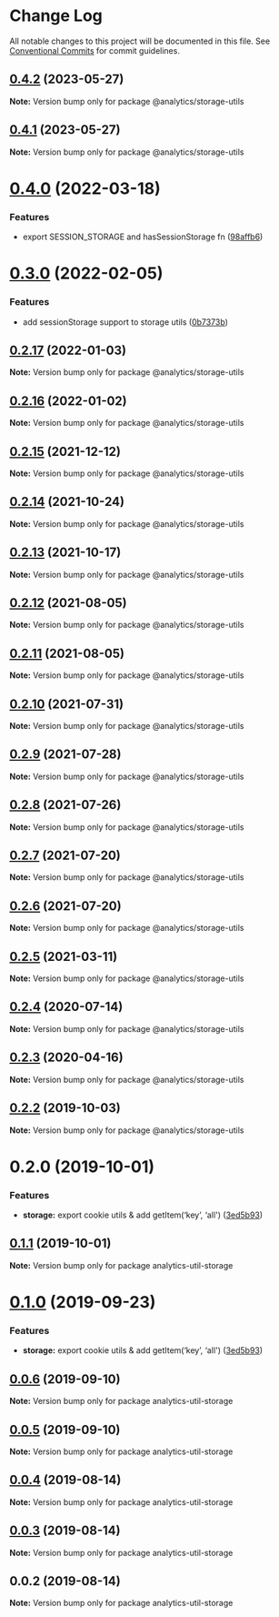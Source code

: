 # Change Log

All notable changes to this project will be documented in this file.
See [Conventional Commits](https://conventionalcommits.org) for commit guidelines.

## [0.4.2](https://github.com/DavidWells/analytics/tree/master/packages/analytics-util-storage/compare/@analytics/storage-utils@0.4.1...@analytics/storage-utils@0.4.2) (2023-05-27)

**Note:** Version bump only for package @analytics/storage-utils





## [0.4.1](https://github.com/DavidWells/analytics/tree/master/packages/analytics-util-storage/compare/@analytics/storage-utils@0.4.0...@analytics/storage-utils@0.4.1) (2023-05-27)

**Note:** Version bump only for package @analytics/storage-utils





# [0.4.0](https://github.com/DavidWells/analytics/tree/master/packages/analytics-util-storage/compare/@analytics/storage-utils@0.3.0...@analytics/storage-utils@0.4.0) (2022-03-18)


### Features

* export SESSION_STORAGE and hasSessionStorage fn ([98affb6](https://github.com/DavidWells/analytics/tree/master/packages/analytics-util-storage/commit/98affb6ea45e960195e9051fd8f98b49fd50878c))





# [0.3.0](https://github.com/DavidWells/analytics/tree/master/packages/analytics-util-storage/compare/@analytics/storage-utils@0.2.17...@analytics/storage-utils@0.3.0) (2022-02-05)


### Features

* add sessionStorage support to storage utils ([0b7373b](https://github.com/DavidWells/analytics/tree/master/packages/analytics-util-storage/commit/0b7373b))





## [0.2.17](https://github.com/DavidWells/analytics/tree/master/packages/analytics-util-storage/compare/@analytics/storage-utils@0.2.16...@analytics/storage-utils@0.2.17) (2022-01-03)

**Note:** Version bump only for package @analytics/storage-utils





## [0.2.16](https://github.com/DavidWells/analytics/tree/master/packages/analytics-util-storage/compare/@analytics/storage-utils@0.2.15...@analytics/storage-utils@0.2.16) (2022-01-02)

**Note:** Version bump only for package @analytics/storage-utils





## [0.2.15](https://github.com/DavidWells/analytics/tree/master/packages/analytics-util-storage/compare/@analytics/storage-utils@0.2.14...@analytics/storage-utils@0.2.15) (2021-12-12)

**Note:** Version bump only for package @analytics/storage-utils





## [0.2.14](https://github.com/DavidWells/analytics/tree/master/packages/analytics-util-storage/compare/@analytics/storage-utils@0.2.13...@analytics/storage-utils@0.2.14) (2021-10-24)

**Note:** Version bump only for package @analytics/storage-utils





## [0.2.13](https://github.com/DavidWells/analytics/tree/master/packages/analytics-util-storage/compare/@analytics/storage-utils@0.2.12...@analytics/storage-utils@0.2.13) (2021-10-17)

**Note:** Version bump only for package @analytics/storage-utils





## [0.2.12](https://github.com/DavidWells/analytics/tree/master/packages/analytics-util-storage/compare/@analytics/storage-utils@0.2.11...@analytics/storage-utils@0.2.12) (2021-08-05)

**Note:** Version bump only for package @analytics/storage-utils





## [0.2.11](https://github.com/DavidWells/analytics/tree/master/packages/analytics-util-storage/compare/@analytics/storage-utils@0.2.10...@analytics/storage-utils@0.2.11) (2021-08-05)

**Note:** Version bump only for package @analytics/storage-utils





## [0.2.10](https://github.com/DavidWells/analytics/tree/master/packages/analytics-util-storage/compare/@analytics/storage-utils@0.2.9...@analytics/storage-utils@0.2.10) (2021-07-31)

**Note:** Version bump only for package @analytics/storage-utils





## [0.2.9](https://github.com/DavidWells/analytics/tree/master/packages/analytics-util-storage/compare/@analytics/storage-utils@0.2.8...@analytics/storage-utils@0.2.9) (2021-07-28)

**Note:** Version bump only for package @analytics/storage-utils





## [0.2.8](https://github.com/DavidWells/analytics/compare/@analytics/storage-utils@0.2.7...@analytics/storage-utils@0.2.8) (2021-07-26)

**Note:** Version bump only for package @analytics/storage-utils





## [0.2.7](https://github.com/DavidWells/analytics/compare/@analytics/storage-utils@0.2.6...@analytics/storage-utils@0.2.7) (2021-07-20)

**Note:** Version bump only for package @analytics/storage-utils





## [0.2.6](https://github.com/DavidWells/analytics/compare/@analytics/storage-utils@0.2.5...@analytics/storage-utils@0.2.6) (2021-07-20)

**Note:** Version bump only for package @analytics/storage-utils





## [0.2.5](https://github.com/DavidWells/analytics/compare/@analytics/storage-utils@0.2.4...@analytics/storage-utils@0.2.5) (2021-03-11)

**Note:** Version bump only for package @analytics/storage-utils





## [0.2.4](https://github.com/DavidWells/analytics/compare/@analytics/storage-utils@0.2.3...@analytics/storage-utils@0.2.4) (2020-07-14)

**Note:** Version bump only for package @analytics/storage-utils





## [0.2.3](https://github.com/DavidWells/analytics/compare/@analytics/storage-utils@0.2.2...@analytics/storage-utils@0.2.3) (2020-04-16)

**Note:** Version bump only for package @analytics/storage-utils





## [0.2.2](https://github.com/DavidWells/analytics/compare/@analytics/storage-utils@0.2.0...@analytics/storage-utils@0.2.2) (2019-10-03)

**Note:** Version bump only for package @analytics/storage-utils





# 0.2.0 (2019-10-01)


### Features

* **storage:** export cookie utils & add getItem(‘key’, ‘all') ([3ed5b93](https://github.com/DavidWells/analytics/commit/3ed5b93))





## [0.1.1](https://github.com/DavidWells/analytics/compare/analytics-util-storage@0.1.0...analytics-util-storage@0.1.1) (2019-10-01)

**Note:** Version bump only for package analytics-util-storage





# [0.1.0](https://github.com/DavidWells/analytics/compare/analytics-util-storage@0.0.6...analytics-util-storage@0.1.0) (2019-09-23)


### Features

* **storage:** export cookie utils & add getItem(‘key’, ‘all') ([3ed5b93](https://github.com/DavidWells/analytics/commit/3ed5b93))





## [0.0.6](https://github.com/DavidWells/analytics/compare/analytics-util-storage@0.0.5...analytics-util-storage@0.0.6) (2019-09-10)

**Note:** Version bump only for package analytics-util-storage





## [0.0.5](https://github.com/DavidWells/analytics/compare/analytics-util-storage@0.0.4...analytics-util-storage@0.0.5) (2019-09-10)

**Note:** Version bump only for package analytics-util-storage





## [0.0.4](https://github.com/DavidWells/analytics/compare/analytics-util-storage@0.0.3...analytics-util-storage@0.0.4) (2019-08-14)

**Note:** Version bump only for package analytics-util-storage





## [0.0.3](https://github.com/DavidWells/analytics/compare/analytics-util-storage@0.0.2...analytics-util-storage@0.0.3) (2019-08-14)

**Note:** Version bump only for package analytics-util-storage





## 0.0.2 (2019-08-14)

**Note:** Version bump only for package analytics-util-storage
